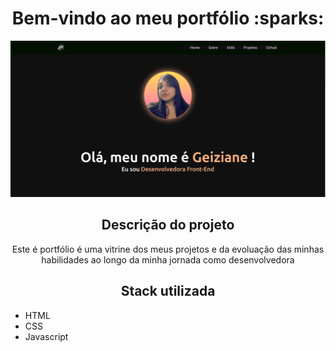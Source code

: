 <h1 align="center">Bem-vindo ao meu portfólio :sparks:</h1>
<img alt="Screenshot do site"src="./src/assets/img/tela.png" />

<h2 align="center">Descrição do projeto</h2>

<p align="center">Este é portfólio é uma vitrine dos meus projetos e da evoluação das minhas habilidades ao longo da minha jornada como desenvolvedora</p>


<h2 align="center">Stack utilizada</h2>

- HTML
- CSS 
- Javascript

